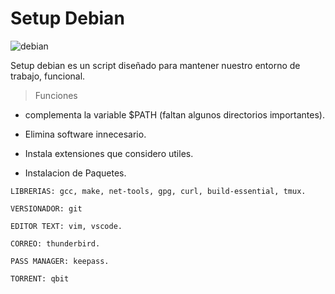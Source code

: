 # Setup Debian

![debian](https://upload.wikimedia.org/wikipedia/commons/thumb/6/66/Openlogo-debianV2.svg/1200px-Openlogo-debianV2.svg.png)

Setup debian es un script diseñado para mantener nuestro entorno de trabajo, funcional.

> Funciones 

* complementa la variable $PATH (faltan algunos directorios importantes).

* Elimina software innecesario.

* Instala extensiones que considero utiles.

* Instalacion de Paquetes.

``` 
LIBRERIAS: gcc, make, net-tools, gpg, curl, build-essential, tmux.

```

```
VERSIONADOR: git
```

```
EDITOR TEXT: vim, vscode.
```

```
CORREO: thunderbird.
```
```
PASS MANAGER: keepass.
```

```
TORRENT: qbit
```